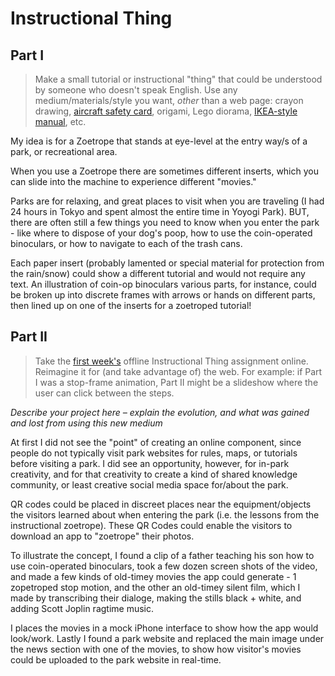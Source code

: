 # Instructional Thing

## Part I

> Make a small tutorial or instructional "thing" that could be understood by someone who doesn't speak English. Use any medium/materials/style you want, *other* than a web page: crayon drawing, [aircraft safety card](https://www.google.com/search?q=aircraft+safety+card&tbm=isch), origami, Lego diorama, [IKEA-style manual](http://www.ikea.com/ms/en_US/customer_service/assembly_instructions.html), etc.

My idea is for a Zoetrope that stands at eye-level at the entry way/s of a park,
or recreational area.

When you use a Zoetrope there are sometimes different inserts, which you can
slide into the machine to experience different "movies."

Parks are for relaxing, and great places to visit when you are traveling
(I had 24 hours in Tokyo and spent almost the entire time in Yoyogi Park).
BUT,  there are often still a few things you need to know when you enter the
park - like where to dispose of your dog's poop, how to use the coin-operated
binoculars, or how to navigate to each of the trash cans.

Each paper insert (probably lamented or special material for protection from
  the rain/snow) could show a different tutorial and would not require any text.
An illustration of coin-op binoculars various parts, for instance, could be
broken up into discrete frames with arrows or hands on different parts,
then lined up on one of the inserts for a zoetroped
tutorial!


## Part II

> Take the [first week's](https://github.com/bfl-itp/syllabus/blob/master/schedule.md#sep-4) offline Instructional Thing assignment online. Reimagine it for (and take advantage of) the web. For example: if Part I was a stop-frame animation, Part II might be a slideshow where the user can click between the steps.

*Describe your project here – explain the evolution, and what was gained
and lost from using this new medium*

At first I did not see the "point" of creating an online component, since
people do not typically visit park websites for rules, maps, or tutorials
before visiting a park. I did see an opportunity, however, for in-park
creativity, and for that creativity to create a kind of shared knowledge
community, or least creative social media space for/about the park.

QR codes could be placed in discreet places near the equipment/objects the
visitors learned about when entering the park (i.e. the lessons from the
instructional zoetrope). These QR Codes could enable the visitors to download
an app to "zoetrope" their photos.

To illustrate the concept, I found a clip of a father teaching his son how to use
coin-operated binoculars, took a few dozen screen shots of the video, and made
a few kinds of old-timey movies the app could generate - 1 zopetroped stop motion,
and the other an old-timey silent film, which I made by transcribing their
dialoge, making the stills black + white, and adding Scott Joplin ragtime music.

I places the movies in a mock iPhone interface to show how the app would look/work.
Lastly I found a park website and replaced the main image under the news section
with one of the movies, to show how visitor's movies could be uploaded to the 
park website in real-time.
